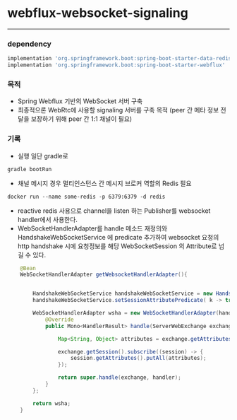 # webflux-websocket-signaling

--- 

### dependency 
```groovy
implementation 'org.springframework.boot:spring-boot-starter-data-redis-reactive'
implementation 'org.springframework.boot:spring-boot-starter-webflux'
```

### 목적
- Spring Webflux 기반의 WebSocket 서버 구축
- 최종적으론 WebRtc에 사용할 signaling 서버를 구축 목적 (peer 간 메타 정보 전달을 보장하기 위해 peer 간 1:1 채널이 필요)

### 기록
- 실행 일단 gradle로 
```shell
gradle bootRun
```
- 채널 메시지 경우 멀티인스턴스 간 메시지 브로커 역할의 Redis 필요 
```shell
docker run --name some-redis -p 6379:6379 -d redis
```
- reactive redis 사용으로 channel을 listen 하는 Publisher를 websocket handler에서 사용한다.
- WebSocketHandlerAdapter를 handle 메소드 재정의와 HandshakeWebSocketService 에 predicate 추가하여 
  websocket 요청의 http handshake 시에 요청정보를 해당 WebSocketSession 의 Attribute로 넘길 수 있다.
```java
    @Bean
    WebSocketHandlerAdapter getWebsocketHandlerAdapter(){


        HandshakeWebSocketService handshakeWebSocketService = new HandshakeWebSocketService();
        handshakeWebSocketService.setSessionAttributePredicate( k -> true);

        WebSocketHandlerAdapter wsha = new WebSocketHandlerAdapter(handshakeWebSocketService){
            @Override
            public Mono<HandlerResult> handle(ServerWebExchange exchange, Object handler) {

                Map<String, Object> attributes = exchange.getAttributes();

                exchange.getSession().subscribe((session) -> {
                    session.getAttributes().putAll(attributes);
                });

                return super.handle(exchange, handler);
            }
        };

        return wsha;
    }    
```
